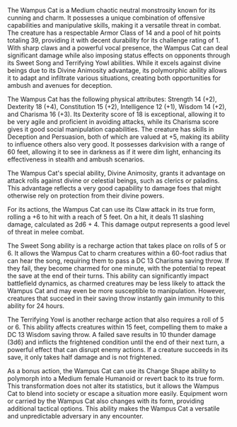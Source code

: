 The Wampus Cat is a Medium chaotic neutral monstrosity known for its cunning and charm. It possesses a unique combination of offensive capabilities and manipulative skills, making it a versatile threat in combat. The creature has a respectable Armor Class of 14 and a pool of hit points totaling 39, providing it with decent durability for its challenge rating of 1. With sharp claws and a powerful vocal presence, the Wampus Cat can deal significant damage while also imposing status effects on opponents through its Sweet Song and Terrifying Yowl abilities. While it excels against divine beings due to its Divine Animosity advantage, its polymorphic ability allows it to adapt and infiltrate various situations, creating both opportunities for ambush and avenues for deception. 

The Wampus Cat has the following physical attributes: Strength 14 (+2), Dexterity 18 (+4), Constitution 15 (+2), Intelligence 12 (+1), Wisdom 14 (+2), and Charisma 16 (+3). Its Dexterity score of 18 is exceptional, allowing it to be very agile and proficient in avoiding attacks, while its Charisma score gives it good social manipulation capabilities. The creature has skills in Deception and Persuasion, both of which are valued at +5, making its ability to influence others also very good. It possesses darkvision with a range of 60 feet, allowing it to see in darkness as if it were dim light, enhancing its effectiveness in stealth and ambush scenarios. 

The Wampus Cat's special ability, Divine Animosity, grants it advantage on attack rolls against divine or celestial beings, such as clerics or paladins. This advantage reflects a very good capability to damage foes that might otherwise rely on protection from their divine powers. 

For its actions, the Wampus Cat can use its Claw attack in its true form, rolling a +6 to hit with a reach of 5 feet. On a hit, it deals 11 slashing damage, calculated as 2d6 + 4. This damage output represents a good level of threat in melee combat. 

The Sweet Song ability is a recharge action that takes place on rolls of 5 or 6. It allows the Wampus Cat to charm creatures within a 60-foot radius that can hear the song, requiring them to pass a DC 13 Charisma saving throw. If they fail, they become charmed for one minute, with the potential to repeat the save at the end of their turns. This ability can significantly impact battlefield dynamics, as charmed creatures may be less likely to attack the Wampus Cat and may even be more susceptible to manipulation. However, creatures that succeed in their saving throw instantly gain immunity to this ability for 24 hours. 

The Terrifying Yowl is another recharge action that also requires a roll of 5 or 6. This ability affects creatures within 15 feet, compelling them to make a DC 13 Wisdom saving throw. A failed save results in 10 thunder damage (3d6) and inflicts the frightened condition until the end of their next turn, a powerful effect that can disrupt enemy actions. If a creature succeeds in its save, it only takes half damage and is not frightened. 

As a bonus action, the Wampus Cat can use its Change Shape ability to polymorph into a Medium female Humanoid or revert back to its true form. This transformation does not alter its statistics, but it allows the Wampus Cat to blend into society or escape a situation more easily. Equipment worn or carried by the Wampus Cat also changes with its form, providing additional tactical options. This ability makes the Wampus Cat a versatile and unpredictable adversary in any encounter.